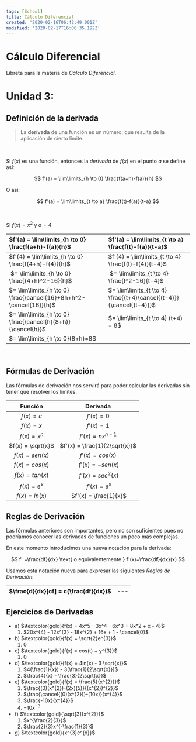 ```yaml
---
tags: [School]
title: Cálculo Diferencial
created: '2020-02-16T06:42:49.001Z'
modified: '2020-02-17T16:06:35.192Z'
---
```


# Cálculo Diferencial

Libreta para la materia de *Cálculo Diferencial*.

# Unidad 3:

## Definición de la derivada

>La **derivada** de una función es un número, que resulta de la aplicación de cierto límite.

&nbsp;

Si $f(x)$ es una función, entonces la *derivada* de $f(x)$ en el punto $a$ se define así:

$$
f'(a) = \lim\limits_{h \to 0} \frac{f(a+h)-f(a)}{h} 
$$

O así:

$$
f'(a) = \lim\limits_{t \to a} \frac{f(t)-f(a)}{t-a}
$$

&nbsp;

Si $f(x)=x^2$ y $a=4$.

| $f'(a) = \lim\limits_{h \to 0} \frac{f(a+h)-f(a)}{h}$ | $f'(a) = \lim\limits_{t \to a} \frac{f(t)-f(a)}{t-a}$ |
| :--- | :--- |
| $f'(4) = \lim\limits_{h \to 0} \frac{f(4+h)-f(4)}{h}$ |$f'(4) = \lim\limits_{t \to 4} \frac{f(t)-f(4)}{t-4}$ |
| $= \lim\limits_{h \to 0} \frac{(4+h)^2-16}{h}$ | $= \lim\limits_{t \to 4} \frac{t^2-16}{t-4}$ |
| $= \lim\limits_{h \to 0} \frac{\cancel{16}+8h+h^2-\cancel{16}}{h}$ | $= \lim\limits_{t \to 4} \frac{(t+4)\cancel{(t-4)}}{\cancel{(t-4)}}$ |
| $= \lim\limits_{h \to 0} \frac{\cancel{h}(8+h)}{\cancel{h}}$ | $= \lim\limits_{t \to 4} (t+4) = 8$ |
| $= \lim\limits_{h \to 0}(8+h)=8$ | |


&nbsp;

## Fórmulas de Derivación

Las fórmulas de derivación nos servirá para poder calcular las derivadas sin tener que resolver los límites.

| **Función** | **Derivada** |
| :---: | :---:|
| $f(x) = c$ | $f'(x) = 0$ |
| $f(x) = x$ | $f'(x) = 1$ |
| $f(x) = x^n$ | $f'(x) = nx^{n-1}$ |
| $f(x) = \sqrt{x}$ | $f'(x) = \frac{1}{2\sqrt{x}}$ |
| $f(x) = sen(x)$ | $f'(x) = cos(x)$ |
| $f(x) = cos(x)$ | $f'(x) = -sen(x)$|
| $f(x) = tan(x)$ | $f'(x) = sec^{2}(x)$|
| $f(x) = e^{x}$ | $f'(x) = e^{x}$|
| $f(x) = ln(x)$ | $f'(x) = \frac{1}{x}$|

## Reglas de Derivación

Las fórmulas anteriores son importantes, pero no son suficientes pues no podríamos conocer las derivadas de funciones un poco más complejas. 

En este momento introducimos una nueva notación para la derivada: 

$$
f' =\frac{df}{dx} \text{ o equivalentemente } f'(x)=\frac{df}{dx}(x) 
$$

Usamos esta notación nueva para expresar las siguientes *Reglas de Derivación*:

| $\frac{d}{dx}[cf] = c(\frac{df}{dx})$ | --- |
| :---: | :---: |


## Ejercicios de Derivadas

- a) $\textcolor{gold}{f(x) = 4x^5 - 3x^4 - 6x^3 + 8x^2 + x - 4}$
  1. $20x^{4} - 12x^{3} - 18x^{2} + 16x + 1 - \cancel{0}$
- b) $\textcolor{gold}{f(x) = \sqrt{2}e^{3}}$
  1. $0$
- c) $\textcolor{gold}{f(x) = cos(t) + y^{3}}$
  1. $0$
- d) $\textcolor{gold}{f(x) = 4ln(x) - 3 \sqrt{x}}$
  1. $4(\frac{1}{x}) - 3(\frac{1}{2\sqrt{x}})$
  2. $\frac{4}{x} - \frac{3}{2\sqrt{x}}$
- e) $\textcolor{gold}{f(x) = \frac{5}{x^{2}}}$
  1. $\frac{(0)(x^{2})-(2x)(5)}{(x^{2})^{2}}$
  2. $\frac{\cancel{(0)(x^{2})}-(10x)}{x^{4}}$
  3. $\frac{-10x}{x^{4}}$
  4. $-10x^{-3}$
- f) $\textcolor{gold}{\sqrt[3]{x^{2}}}$
  1. $x^{\frac{2}{3}}$
  2. $\frac{2}{3}x^{-\frac{1}{3}}$
- g) $\textcolor{gold}{x^{3}e^{x}}$
